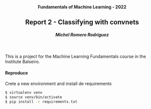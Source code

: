 <h4 align='center'> Fundamentals of Machine Learning - 2022 </h4>
<h2 align='center'> Report 2 - Classifying with convnets </h2>
<h5 align='center'> Michel Romero Rodríguez </h5>


<br>

This is a project for the Machine Learning Fundamentals course in the Institute Balseiro.

#### Reproduce

Crete a new environment and install de requirements

```bash
$ virtualenv venv
$ source venv/bin/activate
$ pip install -r requirements.txt
```
